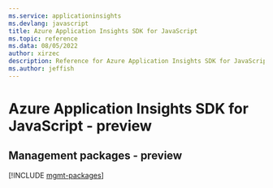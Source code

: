 ```yaml
---
ms.service: applicationinsights
ms.devlang: javascript
title: Azure Application Insights SDK for JavaScript
ms.topic: reference
ms.data: 08/05/2022
author: xirzec
description: Reference for Azure Application Insights SDK for JavaScript
ms.author: jeffish
---
```

# Azure Application Insights SDK for JavaScript - preview

## Management packages - preview
[!INCLUDE [mgmt-packages](application-insights-mgmt-index.md)]